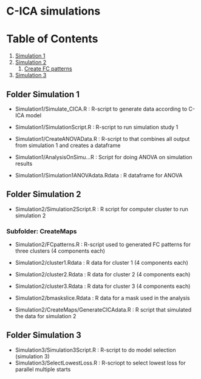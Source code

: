 # C-ICA simulations

# Table of Contents
1. [Simulation 1](#Sim1)
2. [Simulation 2](#Sim2) 
    1. [Create FC patterns](#CreateMaps)
3. [Simulation 3](#Sim3)



## Folder Simulation 1 <a name="Sim1"></a>
* Simulation1/Simulate_CICA.R       : R-script to generate data according to C-ICA model
* Simulation1/SimulationScript.R    : R-script to run simulation study 1 

* Simulation1/CreateANOVAData.R     : R-script to that combines all output from simulation 1 and creates a dataframe

* Simulation1/AnalysisOnSimu...R    : Script for doing ANOVA on simulation results

* Simulation1/Simulation1ANOVAdata.Rdata  : R dataframe for ANOVA


## Folder Simulation 2 <a name="Sim2"></a>

* Simulation2/Simulation2Script.R           : R script for computer cluster to run simulation 2

### Subfolder: CreateMaps <a name="CreateMaps"></a>

* Simulation2/FCpatterns.R          : R-script used to generated FC patterns for three clusters (4 components each)

* Simulation2/cluster1.Rdata        : R data for cluster 1 (4 components each)
* Simulation2/cluster2.Rdata        : R data for cluster 2 (4 components each)
* Simulation2/cluster3.Rdata        : R data for cluster 3 (4 components each)
* Simulation2/bmaskslice.Rdata      : R data for a mask used in the analysis

* Simulation2/CreateMaps/GenerateCICAdata.R : R script that simulated the data for simulation 2

## Folder Simulation 3 <a name="Sim3"></a>

* Simulation3/Simulation3Script.R     : R-script to do model selection (simulation 3) 
* Simulation3/SelectLowestLoss.R      : R-scriopt to select lowest loss for parallel multiple starts





